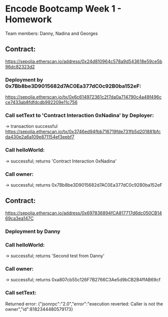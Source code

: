 # Encode Bootcamp Week 1 - Homework

Team members: Danny, Nadina and Georges

## Contract:
https://sepolia.etherscan.io/address/0x24d810964c578a9d543618e59ce5b96dc82323d2

### Deployment by 0x7Bb8be3D9015682d7AC0Ea377dC0c92B0ba152eF:
https://sepolia.etherscan.io/tx/0x6c614972361c2f7da0a714790c4a48f496cce7433ab8fdfdcdb992209e11c756

### Call setText to 'Contract Interaction 0xNadina' by Deployer:
-> transaction successful
https://sepolia.etherscan.io/tx/0x3746ed94fbb716719fde731fb5d201881bfcda430e2a6a109e871154ef3eebf7

### Call helloWorld:
-> successful; returns 'Contract Interaction 0xNadina'

### Call owner:
-> successful; returns 0x7Bb8be3D9015682d7AC0Ea377dC0c92B0ba152eF

## Contract:
https://sepolia.etherscan.io/address/0x697836894fCA817717d6dc050CB1469ca3ea147C

### Deployment by Danny

### Call helloWorld:
-> successful; returns 'Second test from Danny'

### Call owner:
-> successful; returns 0xa807cb55c126F7B2766C3Ae5d9bCB2B4ffAB69cf

### Call setText:
Returned error: {"jsonrpc":"2.0","error":"execution reverted: Caller is not the owner","id":8182344480579173}
